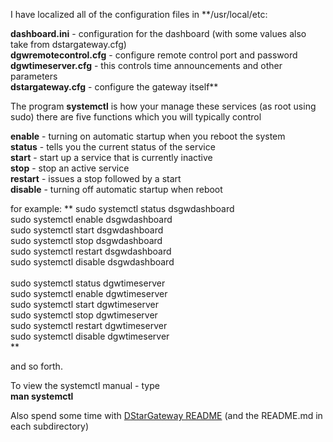 

I have localized all of the configuration files in **/usr/local/etc:

**dashboard.ini**  - configuration for the dashboard (with some values also take from dstargateway.cfg)<br/>
**dgwremotecontrol.cfg**  - configure remote control port and password<br/>
**dgwtimeserver.cfg** - this controls time announcements and other parameters<br/>
**dstargateway.cfg** - configure the gateway itself**<br/>

The program **systemctl** is how your manage these services (as root using sudo) there are five functions which you will typically control

**enable** - turning on automatic startup when you reboot the system<br/>
**status** - tells you the current status of the service<br/>
**start** - start up a service that is currently inactive<br/>
**stop** - stop an active service<br/>
**restart** - issues a stop followed by a start<br/>
**disable** - turning off automatic startup when reboot<br/>

for example:
**
 sudo systemctl status dsgwdashboard<br/>
 sudo systemctl enable dsgwdashboard<br/>
 sudo systemctl start dsgwdashboard<br/>
 sudo systemctl stop dsgwdashboard<br/>
 sudo systemctl restart dsgwdashboard<br/>
 sudo systemctl disable dsgwdashboard<br/>
<br/>
 sudo systemctl status dgwtimeserver<br/>
 sudo systemctl enable dgwtimeserver<br/>
 sudo systemctl start dgwtimeserver<br/>
 sudo systemctl stop dgwtimeserver<br/>
 sudo systemctl restart dgwtimeserver<br/>
 sudo systemctl disable dgwtimeserver<br/>
**

and so forth.

To view the systemctl manual - type<br/>
**man systemctl**

Also spend some time with [DStarGateway README](https://github.com/F4FXL/DStarGateway/README.md) (and the README.md in each subdirectory)
